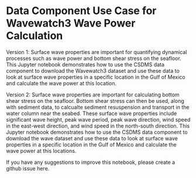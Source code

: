 # Data Component Use Case for Wavewatch3 Wave Power Calculation

Version 1: Surface wave properties are important for quantifying dynamical processes such as wave power and bottom shear stress on the seafloor. This Jupyter notebook demonstrates how to use the CSDMS data component to download the Wavewatch3 dataset and use these data to look at surface wave properties in a specific location in the Gulf of Mexico and calculate the wave power at this location.

Version 2: Surface wave properties are important for calculating bottom shear stress on the seafloor. Bottom shear stress can then be used, along with sediment data, to calcualte sediment resuspension and transport in the water column near the seabed. These surface wave properties include significant wave height, peak wave period, peak wave direction, wind speed in the east-west direction, and wind speed in the north-south direction. This Jupyter notebook demonstrates how to use the CSDMS data component to download the wave dataset and use these data to look at surface wave properties in a specific location in the Gulf of Mexico and calculate the wave power at this locations.

If you have any suggestions to improve this notebook, please create a github issue here.

